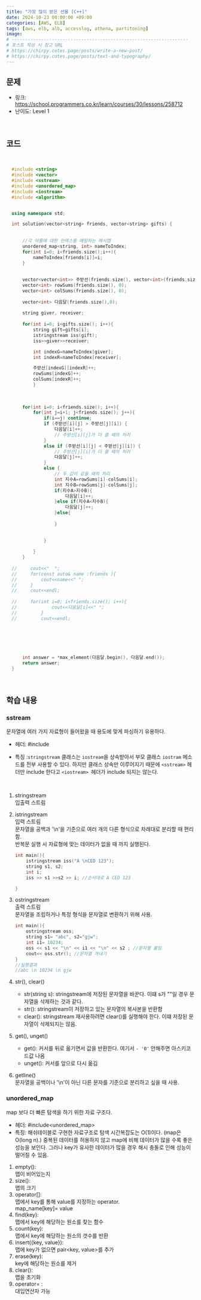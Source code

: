 ```yaml
---
title: "가장 많이 받은 선물 [C++]"
date: 2024-10-23 00:00:00 +09:00
categories: [AWS, ELB]
tags: [aws, elb, alb, accesslog, athena, partitoning]
image: 
# ------------------------------------------------------------------
# 포스트 작성 시 참고 URL
# https://chirpy.cotes.page/posts/write-a-new-post/
# https://chirpy.cotes.page/posts/text-and-typography/
---
```




## 문제

- 링크: https://school.programmers.co.kr/learn/courses/30/lessons/258712
- 난이도: Level 1

<br>


## 코드
<br>



  ```c++
    #include <string>
    #include <vector>
    #include <sstream>
    #include <unordered_map>
    #include <iostream>
    #include <algorithm>


    using namespace std;

    int solution(vector<string> friends, vector<string> gifts) {
        
        
        //각 이름에 대한 인덱스를 매핑하는 해시맵
        unordered_map<string, int> nameToIndex;
        for(int i=0; i<friends.size();i++){
            nameToIndex[friends[i]]=i;
        }
        
        
        vector<vector<int>> 주받선(friends.size(), vector<int>(friends.size(),0));
        vector<int> rowSums(friends.size(), 0);
        vector<int> colSums(friends.size(), 0);
        
        vector<int> 다음달(friends.size(),0);
        
        string giver, receiver;
        
        for(int i=0; i<gifts.size(); i++){
            string gift=gifts[i];
            istringstream iss(gift);
            iss>>giver>>receiver;

            int indexG=nameToIndex[giver];
            int indexR=nameToIndex[receiver];

            주받선[indexG][indexR]++;
            rowSums[indexG]++;
            colSums[indexR]++;
            }
        
        
        
        for(int i=0; i<friends.size(); i++){
            for(int j=i+1; j<friends.size(); j++){
                if(i==j) continue;
                if (주받선[i][j] > 주받선[j][i]) {
                    다음달[i]++;
                    // 주받선[i][j]가 더 클 때의 처리
                } 
                else if (주받선[i][j] < 주받선[j][i]) {
                    // 주받선[j][i]가 더 클 때의 처리
                    다음달[j]++;
                } 
                else {
                    // 두 값이 같을 때의 처리
                    int 지수A=rowSums[i]-colSums[i];
                    int 지수B=rowSums[j]-colSums[j];
                    if(지수A>지수B){
                        다음달[i]++;
                    }else if(지수A<지수B){
                        다음달[j]++;
                    }else{
                        
                    }
                    
                    
                }
                    
            }
        }
        
    //     cout<<"  ";
    //     for(const auto& name :friends ){
    //         cout<<name<<" ";
    //     }
    //     cout<<endl;
        
    //     for(int i=0; i<friends.size(); i++){
    //             cout<<다음달[i]<<" ";
    //         }
    //         cout<<endl;
        
        
    
        
        
        
        int answer = *max_element(다음달.begin(), 다음달.end());
        return answer;
    }
  ```


<br>

## 학습 내용

### sstream

문자열에 여러 가지 자료형이 들어왔을 때 용도에 맞게 파싱하기 유용하다.

- 헤더: #include<sstream>

- 특징 :```stringstream``` 클래스는 ```iostream```을 상속받아서 부모 클래스 ```iostram``` 메소드를 전부 사용할 수 있다. 
하지만 클래스 상속만 이루어지기 때문에 ```<sstream>``` 헤더만 include 한다고 ```<iostream> ```헤더가 include 되지는 않는다.
<br>

1.  stringstream <br>
    입출력 스트림

2.  istringstream <br>
    입력 스트림 <br> 
    문자열을 공백과 '\n'을 기준으로 여러 개의 다른 형식으로 차례대로 분리할 때 편리함. <br>
    반복문 실행 시 자료형에 맞는 데이터가 없을 때 까지 실행된다.
    ```c++
    int main(){
        istringstream iss("A \nCED 123");
        string s1, s2;
        int i;
        iss >> s1 >>s2 >> i; //순서대로 A CED 123

    }
    ```

3.  ostringstream <br>
    출력 스트림 <br>
    문자열을 조립하거나 특정 형식을 문자열로 변환하기 위해 사용.

    ```c++
    int main(){
        ostringstream oss;
        string s1= "abc", s2="gjw";
        int i1= 10234;
        oss << s1 << "\n" << i1 << "\n" << s2 ; //문자열 붙임
        cout<< oss.str(); //문자열 꺼내기
    }
    //실행결과
    //abc \n 10234 \n gjw
    ```

4. str(), clear() <br>
    - str(string s): stringstream에 저장된 문자열을 바꾼다. 이떄 s가 ""일 경우 문자열을 삭제하는 것과 같다.
    - str(): stringstream이 저장하고 있는 문자열의 복사본을 반환함
    - clear(): stringstream 재사용하려면 clear()를 실행해야 한다. 이떄 저장된 문자열이 삭제되지는 않음.

5. get(), unget() <br>
    - get(): 커서를 뒤로 옮기면서 값을 반환한다. 여기서 ```- '0'``` 안해주면 아스키코드값 나옴
    - unget(): 커서를 앞으로 다시 옮김

6. getline()<br>
    문자열을 공백이나 '\n'이 아닌 다른 문자를 기준으로 분리하고 싶을 때 사용.


### unordered_map
map 보다 더 빠른 탐색을 하기 위한 자료 구조다.
- 헤더: #include<unordered_map>
- 특징: 해쉬테이블로 구현한 자료구조로 탐색 시간복잡도는 O(1)이다. (map은 O(long n).) 중복된 데이터를 허용하지 않고 map에 비해 데이터가 많을 수록 좋은 성능을 보인다. 그러나 key가 유사한 데이터가 많을 경우 해시 충돌로 인해 성능이 떨어질 수 있음.

1. empty(): <br> 맵이 비어있는지
2. size(): <br> 맵의 크기
3. operator[]: <br> 맵에서 key를 통해 value를 지정하는 operator. <br> map_name[key]= value
4. find(key): <br> 맵에서 key에 해당하는 원소를 찾는 함수
5. count(key): <br>  맵에서 key에 해당하는 원소의 갯수를 반환
6. insert({key, value}): <br> 맵에 key가 없으면 pair<key, value>를 추가
7. erase(key): <br> key에 해당하는 원소를 제거
8. clear(): <br> 맵을 초기화
9. operator= :<br> 대입연산자 가능